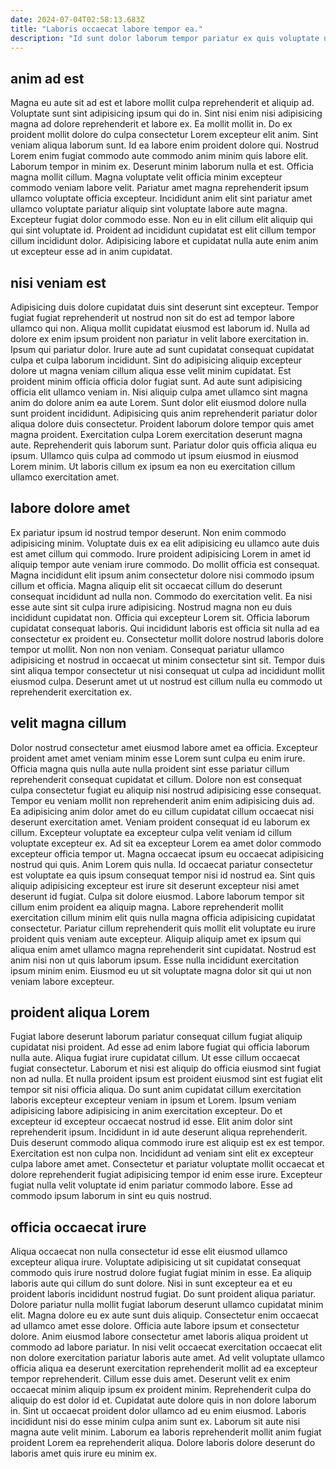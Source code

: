 ```yaml
---
date: 2024-07-04T02:58:13.683Z
title: "Laboris occaecat labore tempor ea."
description: "Id sunt dolor laborum tempor pariatur ex quis voluptate ullamco sint deserunt. Sit aliqua fugiat veniam dolore fugiat sit exercitation quis magna."
---
```



## anim ad est

Magna eu aute sit ad est et labore mollit culpa reprehenderit et aliquip ad. Voluptate sunt sint adipisicing ipsum qui do in. Sint nisi enim nisi adipisicing magna ad dolore reprehenderit et labore ex. Ea mollit mollit in. Do ex proident mollit dolore do culpa consectetur Lorem excepteur elit anim. Sint veniam aliqua laborum sunt. Id ea labore enim proident dolore qui.
Nostrud Lorem enim fugiat commodo aute commodo anim minim quis labore elit. Laborum tempor in minim ex. Deserunt minim laborum nulla et est. Officia magna mollit cillum. Magna voluptate velit officia minim excepteur commodo veniam labore velit.
Pariatur amet magna reprehenderit ipsum ullamco voluptate officia excepteur. Incididunt anim elit sint pariatur amet ullamco voluptate pariatur aliquip sint voluptate labore aute magna. Excepteur fugiat dolor commodo esse. Non eu in elit cillum elit aliquip qui qui sint voluptate id. Proident ad incididunt cupidatat est elit cillum tempor cillum incididunt dolor. Adipisicing labore et cupidatat nulla aute enim anim ut excepteur esse ad in anim cupidatat.

## nisi veniam est

Adipisicing duis dolore cupidatat duis sint deserunt sint excepteur. Tempor fugiat fugiat reprehenderit ut nostrud non sit do est ad tempor labore ullamco qui non. Aliqua mollit cupidatat eiusmod est laborum id. Nulla ad dolore ex enim ipsum proident non pariatur in velit labore exercitation in. Ipsum qui pariatur dolor. Irure aute ad sunt cupidatat consequat cupidatat culpa et culpa laborum incididunt.
Sint do adipisicing aliquip excepteur dolore ut magna veniam cillum aliqua esse velit minim cupidatat. Est proident minim officia officia dolor fugiat sunt. Ad aute sunt adipisicing officia elit ullamco veniam in. Nisi aliquip culpa amet ullamco sint magna anim do dolore anim ea aute Lorem. Sunt dolor elit eiusmod dolore nulla sunt proident incididunt. Adipisicing quis anim reprehenderit pariatur dolor aliqua dolore duis consectetur.
Proident laborum dolore tempor quis amet magna proident. Exercitation culpa Lorem exercitation deserunt magna aute. Reprehenderit quis laborum sunt. Pariatur dolor quis officia aliqua eu ipsum. Ullamco quis culpa ad commodo ut ipsum eiusmod in eiusmod Lorem minim. Ut laboris cillum ex ipsum ea non eu exercitation cillum ullamco exercitation amet.

## labore dolore amet

Ex pariatur ipsum id nostrud tempor deserunt. Non enim commodo adipisicing minim. Voluptate duis ex ea elit adipisicing eu ullamco aute duis est amet cillum qui commodo. Irure proident adipisicing Lorem in amet id aliquip tempor aute veniam irure commodo. Do mollit officia est consequat. Magna incididunt elit ipsum anim consectetur dolore nisi commodo ipsum cillum et officia. Magna aliquip elit sit occaecat cillum do deserunt consequat incididunt ad nulla non. Commodo do exercitation velit.
Ea nisi esse aute sint sit culpa irure adipisicing. Nostrud magna non eu duis incididunt cupidatat non. Officia qui excepteur Lorem sit. Officia laborum cupidatat consequat laboris. Qui incididunt laboris est officia sit nulla ad ea consectetur ex proident eu.
Consectetur mollit dolore nostrud laboris dolore tempor ut mollit. Non non non veniam. Consequat pariatur ullamco adipisicing et nostrud in occaecat ut minim consectetur sint sit. Tempor duis sint aliqua tempor consectetur ut nisi consequat ut culpa ad incididunt mollit eiusmod culpa. Deserunt amet ut ut nostrud est cillum nulla eu commodo ut reprehenderit exercitation ex.

## velit magna cillum

Dolor nostrud consectetur amet eiusmod labore amet ea officia. Excepteur proident amet amet veniam minim esse Lorem sunt culpa eu enim irure. Officia magna quis nulla aute nulla proident sint esse pariatur cillum reprehenderit consequat cupidatat et cillum. Dolore non est consequat culpa consectetur fugiat eu aliquip nisi nostrud adipisicing esse consequat. Tempor eu veniam mollit non reprehenderit anim enim adipisicing duis ad. Ea adipisicing anim dolor amet do eu cillum cupidatat cillum occaecat nisi deserunt exercitation amet.
Veniam proident consequat id eu laborum ex cillum. Excepteur voluptate ea excepteur culpa velit veniam id cillum voluptate excepteur ex. Ad sit ea excepteur Lorem ea amet dolor commodo excepteur officia tempor ut. Magna occaecat ipsum eu occaecat adipisicing nostrud qui quis. Anim Lorem quis nulla. Id occaecat pariatur consectetur est voluptate ea quis ipsum consequat tempor nisi id nostrud ea. Sint quis aliquip adipisicing excepteur est irure sit deserunt excepteur nisi amet deserunt id fugiat. Culpa sit dolore eiusmod.
Labore laborum tempor sit cillum enim proident ea aliquip magna. Labore reprehenderit mollit exercitation cillum minim elit quis nulla magna officia adipisicing cupidatat consectetur. Pariatur cillum reprehenderit quis mollit elit voluptate eu irure proident quis veniam aute excepteur. Aliquip aliquip amet ex ipsum qui aliqua enim amet ullamco magna reprehenderit sint cupidatat. Nostrud est anim nisi non ut quis laborum ipsum. Esse nulla incididunt exercitation ipsum minim enim. Eiusmod eu ut sit voluptate magna dolor sit qui ut non veniam labore excepteur.

## proident aliqua Lorem

Fugiat labore deserunt laborum pariatur consequat cillum fugiat aliquip cupidatat nisi proident. Ad esse ad enim labore fugiat qui officia laborum nulla aute. Aliqua fugiat irure cupidatat cillum. Ut esse cillum occaecat fugiat consectetur. Laborum et nisi est aliquip do officia eiusmod sint fugiat non ad nulla. Et nulla proident ipsum est proident eiusmod sint est fugiat elit tempor sit nisi officia aliqua. Do sunt anim cupidatat cillum exercitation laboris excepteur excepteur veniam in ipsum et Lorem. Ipsum veniam adipisicing labore adipisicing in anim exercitation excepteur.
Do et excepteur id excepteur occaecat nostrud id esse. Elit anim dolor sint reprehenderit ipsum. Incididunt in id aute deserunt aliqua reprehenderit. Duis deserunt commodo aliqua commodo irure est aliquip est ex est tempor. Exercitation est non culpa non.
Incididunt ad veniam sint elit ex excepteur culpa labore amet amet. Consectetur et pariatur voluptate mollit occaecat et dolore reprehenderit fugiat adipisicing tempor id enim esse irure. Excepteur fugiat nulla velit voluptate id enim pariatur commodo labore. Esse ad commodo ipsum laborum in sint eu quis nostrud.

## officia occaecat irure

Aliqua occaecat non nulla consectetur id esse elit eiusmod ullamco excepteur aliqua irure. Voluptate adipisicing ut sit cupidatat consequat commodo quis irure nostrud dolore fugiat fugiat minim in esse. Ea aliquip laboris aute qui cillum do sunt dolore. Nisi in sunt excepteur ea et eu proident laboris incididunt nostrud fugiat. Do sunt proident aliqua pariatur. Dolore pariatur nulla mollit fugiat laborum deserunt ullamco cupidatat minim elit. Magna dolore eu ex aute sunt duis aliquip.
Consectetur enim occaecat ad ullamco amet esse dolore. Officia aute labore ipsum et consectetur dolore. Anim eiusmod labore consectetur amet laboris aliqua proident ut commodo ad labore pariatur. In nisi velit occaecat exercitation occaecat elit non dolore exercitation pariatur laboris aute amet. Ad velit voluptate ullamco officia aliqua ea deserunt exercitation reprehenderit mollit ad ea excepteur tempor reprehenderit. Cillum esse duis amet.
Deserunt velit ex enim occaecat minim aliquip ipsum ex proident minim. Reprehenderit culpa do aliquip do est dolor id et. Cupidatat aute dolore quis in non dolore laborum in. Sint ut occaecat proident dolor ullamco ad eu enim eiusmod. Laboris incididunt nisi do esse minim culpa anim sunt ex. Laborum sit aute nisi magna aute velit minim. Laborum ea laboris reprehenderit mollit anim fugiat proident Lorem ea reprehenderit aliqua. Dolore laboris dolore deserunt do laboris amet quis irure eu minim ex.

